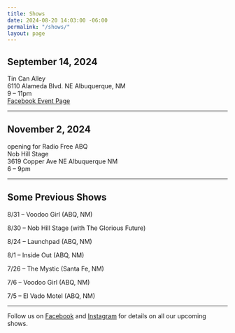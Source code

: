 ```yaml
---
title: Shows
date: 2024-08-20 14:03:00 -06:00
permalink: "/shows/"
layout: page
---
```


## September 14, 2024

<p>Tin Can Alley<br/>
6110 Alameda Blvd. NE Albuquerque, NM<br/>
9 – 11pm<br>
<a href="https://www.facebook.com/events/411354061969109/">Facebook Event Page</a></p>

---

## November 2, 2024

<p>opening for Radio Free ABQ<br/>
Nob Hill Stage<br/>
3619 Copper Ave NE Albuquerque NM<br/>
6 – 9pm</p>

---

## Some Previous Shows

8/31 – Voodoo Girl (ABQ, NM)

8/30 – Nob Hill Stage (with The Glorious Future)

8/24 – Launchpad (ABQ, NM)

8/1 – Inside Out (ABQ, NM)

7/26 – The Mystic (Santa Fe, NM)

7/6 – Voodoo Girl (ABQ, NM)

7/5 – El Vado Motel (ABQ, NM)

---

<p class="lead">Follow us on <a href="https://www.facebook.com/TheOrdinaryThingsband/">Facebook</a> and <a href="https://www.instagram.com/ordinarythingsband18/">Instagram</a> for details on all our upcoming shows.</p>